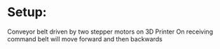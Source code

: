# Setup:
Conveyor belt driven by two stepper motors on 3D Printer
On receiving command belt will move forward and then backwards
